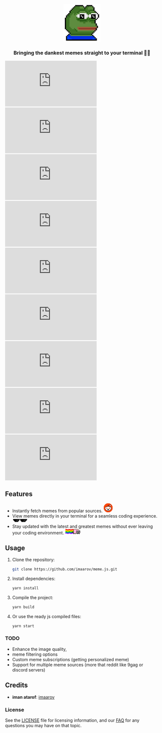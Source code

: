 <p align="center">
  <a href="#"><img src="./img/pepe.webp" width="120" alt="meme.js Logo" /></a>
</p>
<h3 align="center">Bringing the dankest memes straight to your terminal 🤖🔥</h3>

[![GitHub stars](https://img.shields.io/github/stars/imaarov/meme.js?style=social)](https://github.com/imaarov/meme.js/stargazers) [![License](https://img.shields.io/github/license/imaarov/meme.js?style=flat-square&color=blue)](https://github.com/imaarov/meme.js/blob/main/LICENSE) [![Contributors](https://img.shields.io/github/contributors/imaarov/meme.js?style=flat-square&color=green)](https://github.com/imaarov/meme.js/graphs/contributors) [![Last Commit](https://img.shields.io/github/last-commit/imaarov/meme.js?style=flat-square&color=orange)](https://github.com/imaarov/meme.js/commits/main)  [![GitHub issues](https://img.shields.io/github/issues/imaarov/meme.js?style=flat-square&color=red)](https://github.com/imaarov/meme.js/issues)
[![GitHub pull requests](https://img.shields.io/github/issues-pr/imaarov/meme.js?style=flat-square&color=purple)](https://github.com/imaarov/meme.js/pulls)
[![GitHub forks](https://img.shields.io/github/forks/imaarov/meme.js?style=flat-square&color=yellow)](https://github.com/imaarov/meme.js/network/members)
[![GitHub watchers](https://img.shields.io/github/watchers/imaarov/meme.js?style=flat-square&color=lightblue)](https://github.com/imaarov/meme.js/watchers)
[![GitHub release](https://img.shields.io/github/release/imaarov/meme.js?style=flat-square&color=darkblue)](https://github.com/imaarov/meme.js/releases)


## Features 
- Instantly fetch memes from popular sources.  <img src="img/r.png" alt="Icon" width="30"/>
- View memes directly in your terminal for a seamless coding experience. <img src="img/sung.png" alt="Icon" width="50" />
- Stay updated with the latest and greatest memes without ever leaving your coding environment. <img src="img/nyan-cat.png" alt="Icon" width="50" />

## Usage
1. Clone the repository:
   ```bash
   git clone https://github.com/imaarov/meme.js.git
   ```
2. Install dependencies:
   ```bash
   yarn install
   ```
3. Compile the project:
    ```bash
    yarn build
   ```
4. Or use the ready js compiled files:
    ```bash
    yarn start
   ```

### TODO
- Enhance the image quality,
- meme filtering options
- Custom meme subscriptions (getting personalized meme)
- Support for multiple meme sources (more that reddit like 9gag or discord servers)

## Credits

- **iman atarof**: [imaarov](https://github.com/imaarov)

### License

See the [LICENSE](#) file for licensing information, and our [FAQ](#) for any questions you may have on that topic.

